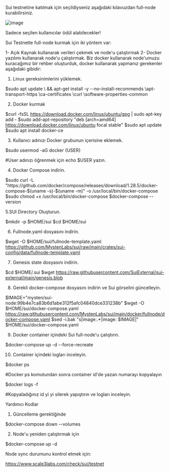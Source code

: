 Sui testnetine katılmak için seçildiyseniz aşağıdaki kılavuzdan full-node kurabilirsiniz.

![image](https://user-images.githubusercontent.com/105454859/203421284-59e8efda-9cb6-4500-96f7-612f4da50a49.png)

Sadece seçilen kullanıcılar ödül alabilecekler!

Sui Testnette full-node kurmak için iki yöntem var:

1- Açık Kaynak kullanarak verileri çekmek ve node'u çalıştırmak
2- Docker yazılımı kullanarak node'u çalıştırmak.
Biz docker kullanarak node'umuzu kuracağımız bir rehber oluşturduk, docker kullanarak yapmanız gerekenler aşağıdaki gibidir:

1. Linux gereksinimlerini yüklemek.

 $sudo apt update \ && apt-get install -y --no-install-recommends \apt-transport-https \ca-certificates \curl \software-properties-common

2. Docker kurmak

$curl -fsSL https://download.docker.com/linux/ubuntu/gpg | sudo apt-key add -
$sudo add-apt-repository "deb [arch=amd64] https://download.docker.com/linux/ubuntu focal stable"
$sudo apt update
$sudo apt install docker-ce

3. Kullanıcı adınızı Docker grubunun içerisine eklemek.

$sudo usermod -aG docker {USER}

#User adınızı öğrenmek için echo $USER yazın.

4. Docker Compose indirin.

$sudo curl -L "https://github.com/docker/compose/releases/download/1.28.5/docker-compose-$(uname -s)-$(uname -m)" -o /usr/local/bin/docker-compose
$sudo chmod +x /usr/local/bin/docker-compose
$docker-compose --version

5.SUI Directory Oluşturun.

$mkdir -p $HOME/sui
$cd $HOME/sui

6. Fullnode.yaml dosyasını indirin.

$wget -O $HOME/sui/fullnode-template.yaml https://github.com/MystenLabs/sui/raw/main/crates/sui-config/data/fullnode-template.yaml

7. Genesis state dosyasını indirin.

$cd $HOME/.sui
$wget https://raw.githubusercontent.com/SuiExternal/sui-external/main/genesis.blob

8. Gerekli docker-compose dosyasını indirin ve Sui görselini güncelleyin.

$IMAGE="mysten/sui-node:99b4e7ca83b6d1abe312f5afc04840dce331238b"
$wget -O $HOME/sui/docker-compose.yaml https://raw.githubusercontent.com/MystenLabs/sui/main/docker/fullnode/docker-compose.yaml
$sed -i.bak "s|image:.*|image: $IMAGE|" $HOME/sui/docker-compose.yaml

9. Docker container içindeki Sui full-node'u çalıştırın.

$docker-compose up -d --force-recreate

10. Container içindeki logları inceleyin.

$docker ps

#Docker ps komutundan sonra container id'de yazan numarayı kopyalayın

$docker logs -f <container id>

 #Kopyaladığınız id yi <container id> yi silerek yapıştırın ve logları inceleyin.
  
Yardımcı Kodlar
  
1. Güncelleme gerektiğinde
  
  $docker-compose down --volumes
  
2. Node'u yeniden çalıştırmak için
  
  $docker-compose up -d
  
Node sync durumunu kontrol etmek için:
  
  https://www.scale3labs.com/check/sui/testnet

  



